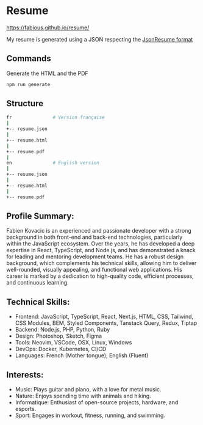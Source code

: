 # Resume

https://fabious.github.io/resume/

My resume is generated using a JSON respecting the [JsonResume format](https://jsonresume.org/)

## Commands

Generate the HTML and the PDF
```sh
npm run generate

```

## Structure

```sh
fr               # Version française
|
+-- resume.json
|
+-- resume.html
|
+-- resume.pdf
|
en               # English version
|
+-- resume.json
|
+-- resume.html
|
+-- resume.pdf
```

## Profile Summary:

Fabien Kovacic is an experienced and passionate developer with a strong background in both front-end and back-end technologies, particularly within the JavaScript ecosystem. Over the years, he has developed a deep expertise in React, TypeScript, and Node.js, and has demonstrated a knack for leading and mentoring development teams. He has a robust design background, which complements his technical skills, allowing him to deliver well-rounded, visually appealing, and functional web applications. His career is marked by a dedication to high-quality code, efficient processes, and continuous learning.

## Technical Skills:

- Frontend: JavaScript, TypeScript, React, Next.js, HTML, CSS, Tailwind, CSS Modules, BEM, Styled Components, Tanstack Query, Redux, Tiptap
- Backend: Node.js, PHP, Python, Ruby
- Design: Photoshop, Sketch, Figma
- Tools: Neovim, VSCode, OSX, Linux, Windows
- DevOps: Docker, Kubernetes, CI/CD
- Languages: French (Mother tongue), English (Fluent)

## Interests:

- Music: Plays guitar and piano, with a love for metal music.
- Nature: Enjoys spending time with animals and hiking.
- Informatique: Enthusiast of open-source projects, hardware, and esports.
- Sport: Engages in workout, fitness, running, and swimming.
